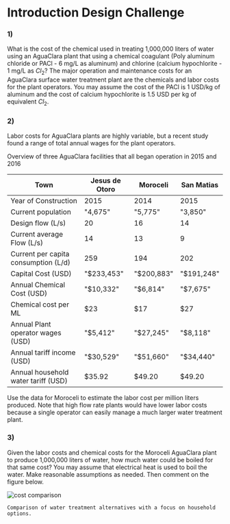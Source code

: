 # Introduction Design Challenge

### 1)
What is the cost of the chemical used in treating 1,000,000 liters of water using an AguaClara plant that using a chemical coagulant (Poly aluminum chloride or PACl - 6 mg/L as aluminum) and chlorine (calcium hypochlorite - 1 mg/L as $Cl_2$? The major operation and maintenance costs for an AguaClara surface water treatment plant are the chemicals and labor costs for the plant operators. You may assume the cost of the PACl is 1 USD/kg of aluminum and the cost of calcium hypochlorite is 1.5 USD per kg of equivalent $Cl_2$.



### 2)

Labor costs for AguaClara plants are highly variable, but a recent study found a range of total annual wages for the plant operators.

Overview of three AguaClara facilities that all began operation in 2015 and 2016

|Town | Jesus de Otoro | Moroceli | San Matias|
| ---|---|---|---|
|Year of Construction|2015|2014|2015|
|Current population|"4,675"|"5,775"|"3,850"|
|Design flow (L/s)|20|16|14|
|Current average Flow (L/s)|14|13|9|
|Current per capita consumption (L/d)|259|194|202|
|Capital Cost (USD)|"$233,453"|"$200,883"|"$191,248"|
|Annual Chemical Cost (USD)|"$10,332"|"$6,814"|"$7,675"|
|Chemical cost per ML|$23|$17|$27|
|Annual Plant operator wages (USD)|"$5,412"|"$27,245"|"$8,118"|
|Annual tariff income (USD)|"$30,529"|"$51,660"|"$34,440"|
|Annual household water tariff (USD)|$35.92|$49.20|$49.20|

Use the data for Moroceli to estimate the labor cost per million liters produced. Note that high flow rate plants would have lower labor costs because a single operator can easily manage a much larger water treatment plant.

### 3)
Given the labor costs and chemical costs for the Moroceli AguaClara plant to produce 1,000,000 liters of water, how much water could be boiled for that same cost? You may assume that electrical heat is used to boil the water. Make reasonable assumptions as needed. Then comment on the figure below.

![cost comparison](https://github.com/AguaClara/CEE4520/raw/master/DC/images/cost_vs_effort_myth.png)

    Comparison of water treatment alternatives with a focus on household options.
